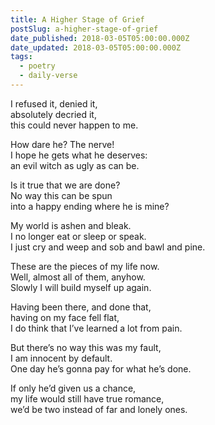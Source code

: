 ```yaml
---
title: A Higher Stage of Grief
postSlug: a-higher-stage-of-grief
date_published: 2018-03-05T05:00:00.000Z
date_updated: 2018-03-05T05:00:00.000Z
tags:
  - poetry
  - daily-verse
---
```


I refused it, denied it,  
absolutely decried it,  
this could never happen to me.

How dare he? The nerve!  
I hope he gets what he deserves:  
an evil witch as ugly as can be.

Is it true that we are done?  
No way this can be spun  
into a happy ending where he is mine?

My world is ashen and bleak.  
I no longer eat or sleep or speak.  
I just cry and weep and sob and bawl and pine.

These are the pieces of my life now.  
Well, almost all of them, anyhow.  
Slowly I will build myself up again.

Having been there, and done that,  
having on my face fell flat,  
I do think that I’ve learned a lot from pain.

But there’s no way this was my fault,  
I am innocent by default.  
One day he’s gonna pay for what he’s done.

If only he’d given us a chance,  
my life would still have true romance,  
we’d be two instead of far and lonely ones.
